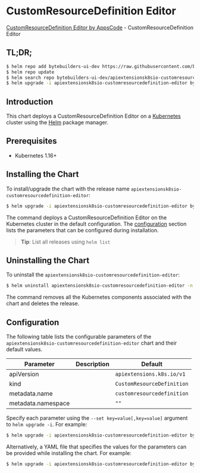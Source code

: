 # CustomResourceDefinition Editor

[CustomResourceDefinition Editor by AppsCode](https://byte.builders) - CustomResourceDefinition Editor

## TL;DR;

```bash
$ helm repo add bytebuilders-ui-dev https://raw.githubusercontent.com/bytebuilders/ui-wizards/
$ helm repo update
$ helm search repo bytebuilders-ui-dev/apiextensionsk8sio-customresourcedefinition-editor --version=v0.4.17
$ helm upgrade -i apiextensionsk8sio-customresourcedefinition-editor bytebuilders-ui-dev/apiextensionsk8sio-customresourcedefinition-editor -n default --create-namespace --version=v0.4.17
```

## Introduction

This chart deploys a CustomResourceDefinition Editor on a [Kubernetes](http://kubernetes.io) cluster using the [Helm](https://helm.sh) package manager.

## Prerequisites

- Kubernetes 1.16+

## Installing the Chart

To install/upgrade the chart with the release name `apiextensionsk8sio-customresourcedefinition-editor`:

```bash
$ helm upgrade -i apiextensionsk8sio-customresourcedefinition-editor bytebuilders-ui-dev/apiextensionsk8sio-customresourcedefinition-editor -n default --create-namespace --version=v0.4.17
```

The command deploys a CustomResourceDefinition Editor on the Kubernetes cluster in the default configuration. The [configuration](#configuration) section lists the parameters that can be configured during installation.

> **Tip**: List all releases using `helm list`

## Uninstalling the Chart

To uninstall the `apiextensionsk8sio-customresourcedefinition-editor`:

```bash
$ helm uninstall apiextensionsk8sio-customresourcedefinition-editor -n default
```

The command removes all the Kubernetes components associated with the chart and deletes the release.

## Configuration

The following table lists the configurable parameters of the `apiextensionsk8sio-customresourcedefinition-editor` chart and their default values.

|     Parameter      | Description |                Default                |
|--------------------|-------------|---------------------------------------|
| apiVersion         |             | <code>apiextensions.k8s.io/v1</code>  |
| kind               |             | <code>CustomResourceDefinition</code> |
| metadata.name      |             | <code>customresourcedefinition</code> |
| metadata.namespace |             | <code>""</code>                       |


Specify each parameter using the `--set key=value[,key=value]` argument to `helm upgrade -i`. For example:

```bash
$ helm upgrade -i apiextensionsk8sio-customresourcedefinition-editor bytebuilders-ui-dev/apiextensionsk8sio-customresourcedefinition-editor -n default --create-namespace --version=v0.4.17 --set apiVersion=apiextensions.k8s.io/v1
```

Alternatively, a YAML file that specifies the values for the parameters can be provided while
installing the chart. For example:

```bash
$ helm upgrade -i apiextensionsk8sio-customresourcedefinition-editor bytebuilders-ui-dev/apiextensionsk8sio-customresourcedefinition-editor -n default --create-namespace --version=v0.4.17 --values values.yaml
```
